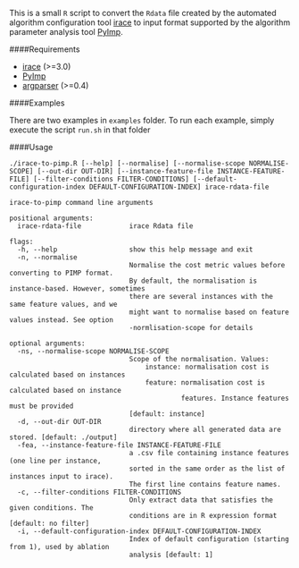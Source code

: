 This is a small `R` script to convert the `Rdata` file created by the automated algorithm configuration tool [irace](http://iridia.ulb.ac.be/irace/) to input format supported by the algorithm parameter analysis tool [PyImp](https://github.com/automl/ParameterImportance).

####Requirements
- [irace](http://iridia.ulb.ac.be/irace/) (>=3.0)
- [PyImp](https://github.com/automl/ParameterImportance) 
- [argparser](https://cran.r-project.org/web/packages/argparser/index.html) (>=0.4)

####Examples

There are two examples in `examples` folder. To run each example, simply execute the script `run.sh` in that folder

####Usage

```
./irace-to-pimp.R [--help] [--normalise] [--normalise-scope NORMALISE-SCOPE] [--out-dir OUT-DIR] [--instance-feature-file INSTANCE-FEATURE-FILE] [--filter-conditions FILTER-CONDITIONS] [--default-configuration-index DEFAULT-CONFIGURATION-INDEX] irace-rdata-file

irace-to-pimp command line arguments

positional arguments:
  irace-rdata-file			  irace Rdata file

flags:
  -h, --help			      show this help message and exit 
  -n, --normalise			
                              Normalise the cost metric values before converting to PIMP format.
                              By default, the normalisation is instance-based. However, sometimes
                              there are several instances with the same feature values, and we
                              might want to normalise based on feature values instead. See option
                              -normlisation-scope for details

optional arguments:
  -ns, --normalise-scope NORMALISE-SCOPE			
                              Scope of the normalisation. Values:
	                              instance: normalisation cost is calculated based on instances
	                              feature: normalisation cost is calculated based on instance
                                           features. Instance features must be provided 
                              [default: instance]
  -d, --out-dir OUT-DIR			
                              directory where all generated data are stored. [default: ./output]
  -fea, --instance-feature-file INSTANCE-FEATURE-FILE			
                              a .csv file containing instance features (one line per instance,
                              sorted in the same order as the list of instances input to irace).
                              The first line contains feature names.
  -c, --filter-conditions FILTER-CONDITIONS			
                              Only extract data that satisfies the given conditions. The
                              conditions are in R expression format [default: no filter]
  -i, --default-configuration-index DEFAULT-CONFIGURATION-INDEX			
                              Index of default configuration (starting from 1), used by ablation
                              analysis [default: 1]
```